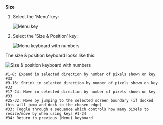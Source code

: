 **Size**

1. Select the 'Menu' key:

    ![Menu key](https://github.com/JuliusSweetland/OptiKey/blob/gh-pages/images/Key_Menu_Up.png)

2. Select the 'Size & Position' key:

    ![Menu keyboard with numbers](https://github.com/JuliusSweetland/OptiKey/blob/gh-pages/images/Keyboard_Menu_Numbered.png)

The size & position keyboard looks like this:

![Size & position keyboard with numbers](https://github.com/JuliusSweetland/OptiKey/blob/gh-pages/images/Keyboard_Size_Numbered.png)

    #1-8: Expand in selected direction by number of pixels shown on key #33
    #9-16: Shrink in selected direction by number of pixels shown on key #33
    #17-24: Move in selected direction by number of pixels shown on key #33
    #25-32: Move by jumping to the selected screen boundary (if docked this will jump and dock to the chosen edge)
    #33: Toggle through a sequence which controls how many pixels to resize/move by when using keys #1-24
    #34: Return to previous (Menu) keyboard